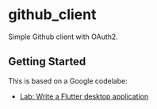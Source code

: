 # github_client

Simple Github client with OAuth2.

## Getting Started

This is based on a Google codelabe:

- [Lab: Write a Flutter desktop application](https://codelabs.developers.google.com/codelabs/flutter-github-client)
